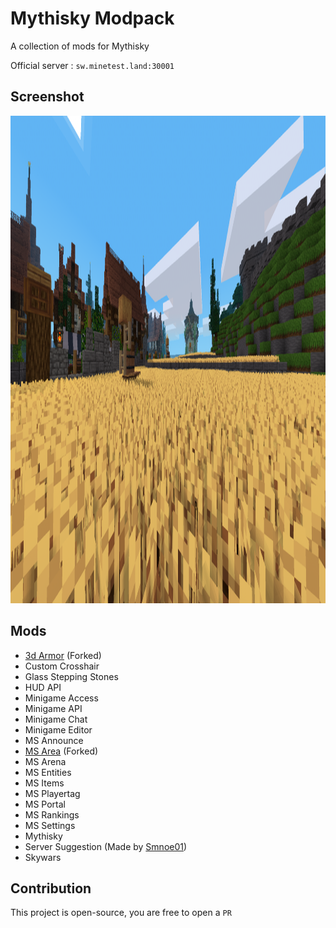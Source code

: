 # Mythisky Modpack

A collection of mods for Mythisky

Official server : `sw.minetest.land:30001`

## Screenshot

<img width="1210" height="780" alt="screenshot" src="screenshot.png" />

## Mods

- [3d Armor](https://github.com/minetest-mods/3d_armor) (Forked)
- Custom Crosshair
- Glass Stepping Stones
- HUD API
- Minigame Access
- Minigame API
- Minigame Chat
- Minigame Editor
- MS Announce
- [MS Area](https://github.com/minetest-mods/areas/) (Forked)
- MS Arena
- MS Entities
- MS Items
- MS Playertag
- MS Portal
- MS Rankings
- MS Settings
- Mythisky
- Server Suggestion (Made by [Smnoe01](https://github.com/smnoe01/))
- Skywars

## Contribution

This project is open-source, you are free to open a `PR`